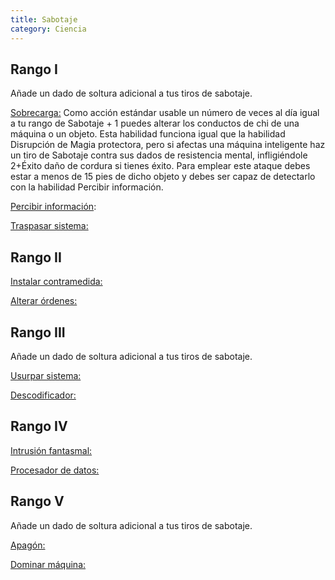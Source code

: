 ```yaml
---
title: Sabotaje
category: Ciencia
---
```


## Rango I

Añade un dado de soltura adicional a tus tiros de sabotaje.

<u>Sobrecarga:</u> Como acción estándar usable un número de veces al día igual a tu rango de Sabotaje + 1 puedes alterar los conductos de chi de una máquina o un objeto. Esta habilidad funciona igual que la habilidad Disrupción de Magia protectora, pero si afectas una máquina inteligente haz un tiro de Sabotaje contra sus dados de resistencia mental, infligiéndole 2+Éxito daño de cordura si tienes éxito. Para emplear este ataque debes estar a menos de 15 pies de dicho objeto y debes ser capaz de detectarlo con la habilidad Percibir información. 

<u>Percibir información</u>: 

<u>Traspasar sistema:</u> 

## Rango II

<u>Instalar contramedida:</u>

<u>Alterar órdenes:</u>

## Rango III

Añade un dado de soltura adicional a tus tiros de sabotaje.

<u>Usurpar sistema:</u>

<u>Descodificador:</u>

## Rango IV

<u>Intrusión fantasmal:</u>

<u>Procesador de datos:</u>

## Rango V

Añade un dado de soltura adicional a tus tiros de sabotaje.

<u>Apagón:</u>

<u>Dominar máquina:</u>